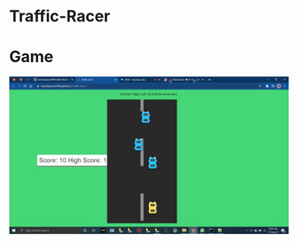 # Traffic-Racer
# Game
[![Game](https://github.com/imvickykumar999/Traffic-Racer/blob/master/screenshot.png)](https://imvickykumar999.github.io/Traffic-Racer/)
